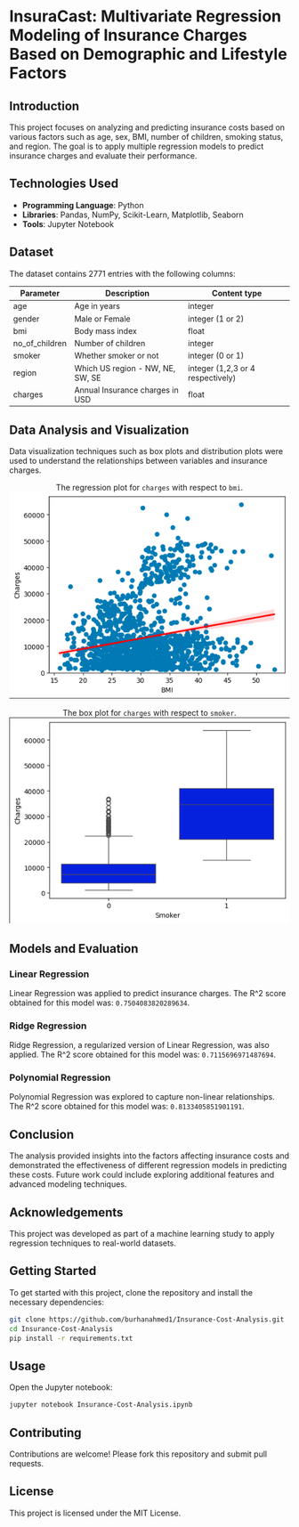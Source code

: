 # InsuraCast: Multivariate Regression Modeling of Insurance Charges Based on Demographic and Lifestyle Factors

## Introduction

This project focuses on analyzing and predicting insurance costs based on various factors such as age, sex, BMI, number of children, smoking status, and region. The goal is to apply multiple regression models to predict insurance charges and evaluate their performance.

## Technologies Used
- **Programming Language**: Python
- **Libraries**: Pandas, NumPy, Scikit-Learn, Matplotlib, Seaborn
- **Tools**: Jupyter Notebook

## Dataset

The dataset contains 2771 entries with the following columns:

| Parameter |Description| Content type |
|---|----|---|
|age| Age in years| integer |
|gender| Male or Female|integer (1 or 2)|
| bmi | Body mass index | float |
|no_of_children| Number of children | integer|
|smoker| Whether smoker or not | integer (0 or 1)|
|region| Which US region - NW, NE, SW, SE | integer (1,2,3 or 4 respectively)| 
|charges| Annual Insurance charges in USD | float|

## Data Analysis and Visualization

Data visualization techniques such as box plots and distribution plots were used to understand the relationships between variables and insurance charges.

<div align="center">
  
  The regression plot for `charges` with respect to `bmi`.
  <img src="sc/reg_plot.png" alt="Regression Plot" width="700"/>
  
 The box plot for `charges` with respect to `smoker`.
  <img src="sc/box_plot.png" alt="Box Plot" width="700"/>
</div>


## Models and Evaluation

### Linear Regression

Linear Regression was applied to predict insurance charges. The R^2 score obtained for this model was: `0.7504083820289634`.

### Ridge Regression

Ridge Regression, a regularized version of Linear Regression, was also applied. The R^2 score obtained for this model was: `0.7115696971487694`.

### Polynomial Regression

Polynomial Regression was explored to capture non-linear relationships. The R^2 score obtained for this model was: `0.8133405851901191`.

## Conclusion

The analysis provided insights into the factors affecting insurance costs and demonstrated the effectiveness of different regression models in predicting these costs. Future work could include exploring additional features and advanced modeling techniques.

## Acknowledgements

This project was developed as part of a machine learning study to apply regression techniques to real-world datasets.

## Getting Started
To get started with this project, clone the repository and install the necessary dependencies:
```bash
git clone https://github.com/burhanahmed1/Insurance-Cost-Analysis.git
cd Insurance-Cost-Analysis
pip install -r requirements.txt
```

## Usage
Open the Jupyter notebook:
```bash
jupyter notebook Insurance-Cost-Analysis.ipynb
```

## Contributing
Contributions are welcome! Please fork this repository and submit pull requests.

## License
This project is licensed under the MIT License.
